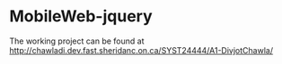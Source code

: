 # MobileWeb-jquery

The working project can be found at http://chawladi.dev.fast.sheridanc.on.ca/SYST24444/A1-DivjotChawla/ 
